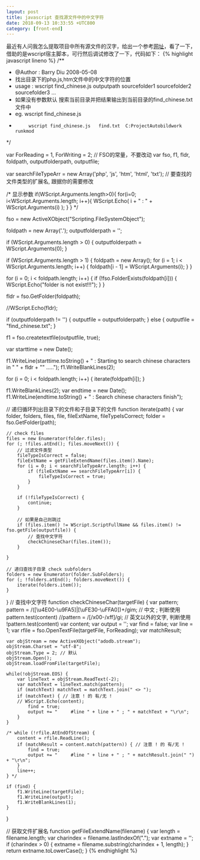 ```yaml
---
layout: post
title: javascript 查找源文件中的中文字符
date: 2018-09-13 10:33:55 +UTC800
category: [front-end]
---
```


最近有人问我怎么提取项目中所有源文件的汉字，给出一个参考[网址](https://blog.csdn.net/barrydiu/article/details/2414717)，看了一下，借助的是wscript宿主脚本，可行然后调试修改了一下，代码如下：
{% highlight javascript lineno %}
/**
* @Author : Barry Diu  2008-05-08
* 找出目录下的php,js,htm文件中的中文字符的位置
*  usage : wscript find_chinese.js  outputpath sourcefolder1 sourcefolder2 sourcefolder3 ...
*  如果没有参数默认 搜索当前目录并把结果输出到当前目录的find_chinese.txt文件中
*  eg.   wscript find_chinese.js
*          wscript find_chinese.js   find.txt  C:ProjectAutobildwork runkmod  
*/

var ForReading = 1,
    ForWriting = 2; // FSO的常量，不要改动
var fso, f1, fldr, foldpath, outputfolderpath, outputfile;

var searchFileTypeArr = new Array('php', 'js', 'htm', 'html', 'txt'); // 要查找的文件类型的扩展名, 跟据你的需要修改

/*  显示参数
if(WScript.Arguments.length>0){
    for(i=0; i<WScript.Arguments.length; i++){
        WScript.Echo( i + " : "  +  WScript.Arguments(i) );
    }
}
*/

fso = new ActiveXObject("Scripting.FileSystemObject");

foldpath = new Array('.');
outputfolderpath = '';

if (WScript.Arguments.length > 0) {
    outputfolderpath = WScript.Arguments(0);
}

if (WScript.Arguments.length > 1) {
    foldpath = new Array();
    for (i = 1; i < WScript.Arguments.length; i++) {
        foldpath[i - 1] = WScript.Arguments(i);
    }
}

for (i = 0; i < foldpath.length; i++) {
    if (!fso.FolderExists(foldpath[i])) {
        WScript.Echo("folder is not exist!!!");
    }
}

fldr = fso.GetFolder(foldpath);

//WScript.Echo(fldr);

if (outputfolderpath != '') {
    outputfile = outputfolderpath;
} else {
    outputfile = "find_chinese.txt";
}

f1 = fso.createtextfile(outputfile, true);

var starttime = new Date();

f1.WriteLine(starttime.toString() + " : Starting to search chinese characters in \" " + fldr + "\" .....");
f1.WriteBlankLines(2);

for (i = 0; i < foldpath.length; i++) {
    iterate(foldpath[i]);
}

f1.WriteBlankLines(2);
var endtime = new Date();
f1.WriteLine(endtime.toString() + " : Search chinese characters finish");


// 递归循环列出目录下的文件和子目录下的文件
function iterate(path) {
    var folder, folders, files, file, fileExtName, fileTypeIsCorrect;
    folder = fso.GetFolder(path);

    // check files
    files = new Enumerator(folder.files);
    for (; !files.atEnd(); files.moveNext()) {
        // 过滤文件类型
        fileTypeIsCorrect = false;
        fileExtName = getFileExtendName(files.item().Name);
        for (i = 0; i < searchFileTypeArr.length; i++) {
            if (fileExtName == searchFileTypeArr[i]) {
                fileTypeIsCorrect = true;
            }
        }

        if (!fileTypeIsCorrect) {
            continue;
        }

        // 如果是自己则跳过
        if (files.item() != WScript.ScriptFullName && files.item() != fso.getFile(outputfile)) {
            // 查找中文字符
            checkChineseChar(files.item());
        }

    }

    // 递归查找子目录 check subfolders
    folders = new Enumerator(folder.SubFolders);
    for (; !folders.atEnd(); folders.moveNext()) {
        iterate(folders.item());
    }
}
// 查找中文字符
function checkChineseChar(targetFile) {
    var pattern;
    pattern = /([\u4E00-\u9FA5]|[\uFE30-\uFFA0])+/gim; // 中文 ;  判断使用    pattern.test(content)
    //pattern = /[/x00-/xff]/gi;                                   // 英文以外的文字, 判断使用         !pattern.test(content)
    var content;
    var output = '';
    var find = false;
    var line = 1;
    var rfile = fso.OpenTextFile(targetFile, ForReading);
    var matchResult;
    
    var objStream = new ActiveXObject("adodb.stream");
    objStream.Charset = "utf-8";
    objStream.Type = 2; // 默认
    objStream.Open();
    objStream.loadFromFile(targetFile);
    
    while(!objStream.EOS) {
        var lineText = objStream.ReadText(-2);
        var matchText = lineText.match(pattern);
        if (matchText) matchText = matchText.join(" <> ");
        if (matchText) { // 注意 ! 的 有/无 !
        // WScript.Echo(content);
            find = true;
            output += "     #line " + line + " ; " + matchText + "\r\n";
        }
    }

    /* while (!rfile.AtEndOfStream) {
        content = rfile.ReadLine();
        if (matchResult = content.match(pattern)) { // 注意 ! 的 有/无 !
            find = true;
            output += "     #line " + line + " ; " + matchResult.join(" ") + "\r\n";
        }
        line++;
    } */

    if (find) {
        f1.WriteLine(targetFile);
        f1.WriteLine(output);
        f1.WriteBlankLines(1);
    }
}

// 获取文件扩展名
function getFileExtendName(filename) {
    var length = filename.length;
    var charindex = filename.lastIndexOf(".");
    var extname = '';
    if (charindex > 0) {
        extname = filename.substring(charindex + 1, length);
    }
    return extname.toLowerCase();
}
{% endhighlight %}
